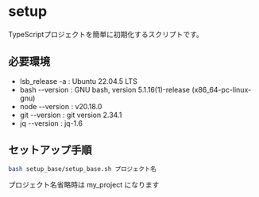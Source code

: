 # setup

TypeScriptプロジェクトを簡単に初期化するスクリプトです。

## 必要環境

- lsb_release -a : Ubuntu 22.04.5 LTS
- bash --version : GNU bash, version 5.1.16(1)-release (x86_64-pc-linux-gnu)
- node --version : v20.18.0
- git --version : git version 2.34.1
- jq --version : jq-1.6

## セットアップ手順

```bash
bash setup_base/setup_base.sh プロジェクト名
```
プロジェクト名省略時は my_project になります

